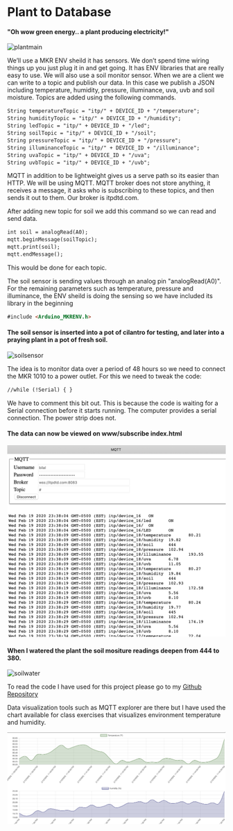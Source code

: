 # Plant to Database

#### "Oh wow green energy.. a plant producing electricity!"

![plantmain](plantmain.jpg)


We’ll use a MKR ENV sheild it has sensors. We don’t spend time wiring things up you just plug it in and get going. It has ENV libraries that are really easy to use. We will also use a soil monitor sensor. When we are a client we can write to a topic and publish our data. In this case we publish a JSON including temperature, humidity, pressure, illuminance, uva, uvb and soil moisture. Topics are added using the following commands.

```markdown
String temperatureTopic = "itp/" + DEVICE_ID + "/temperature";
String humidityTopic = "itp/" + DEVICE_ID + "/humidity";
String ledTopic = "itp/" + DEVICE_ID + "/led";
String soilTopic = "itp/" + DEVICE_ID + "/soil";
String pressureTopic = "itp/" + DEVICE_ID + "/pressure";
String illuminanceTopic = "itp/" + DEVICE_ID + "/illuminance";
String uvaTopic = "itp/" + DEVICE_ID + "/uva";
String uvbTopic = "itp/" + DEVICE_ID + "/uvb";
```


MQTT in addition to be lightweight gives us a serve path so its easier than HTTP. We will be using MQTT. MQTT broker does not store anything, it receives a message, it asks who is subscribing to these topics, and then sends it out to them. Our broker is itpdtd.com.

After adding new topic for soil we add this command so we can read and send data. 

```markdown
int soil = analogRead(A0);
mqtt.beginMessage(soilTopic);
mqtt.print(soil);
mqtt.endMessage();
```
This would be done for each topic.

The soil sensor is sending values through an analog pin "analogRead(A0)". For the remaining parameters such as temperature, pressure and illuminance, the ENV sheild is doing the sensing so we have included its library in the beginning 

```markdown
#include <Arduino_MKRENV.h>
```

#### The soil sensor is inserted into a pot of cilantro for testing, and later into a praying plant in a pot of fresh soil. 

![soilsensor](soilsensor.jpg)

The idea is to monitor data over a period of 48 hours so we need to connect the MKR 1010 to a power outlet. For this we need to tweak the code:

```markdown
//while (!Serial) { }
```
We have to comment this bit out. This is because the code is waiting for a Serial connection before it starts running. The computer provides a serial connection. The power strip does not. 

#### The data can now be viewed on www/subscribe index.html

![mqttdata](mqttdata.png)


#### When I watered the plant the soil mositure readings deepen from 444 to 380. 

![soilwater](soilwater.jpg)



To read the code I have used for this project please go to my [Github Repository](https://github.com/bsehgol/devicetodatabase/blob/master/soilmonitor/soilmonitor.ino)

Data visualization tools such as MQTT explorer are there but I have used the chart available for class exercises that visualizes environment temperature and humidity.

![visualdata](visualdata.png)

